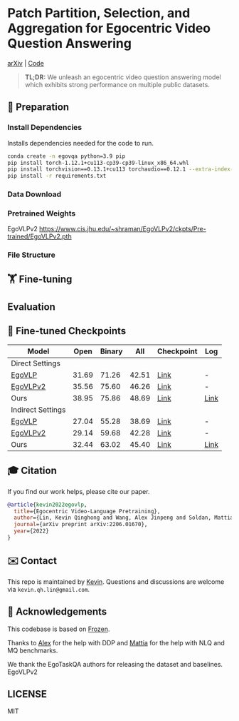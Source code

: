 # Patch Partition, Selection, and Aggregation for Egocentric Video Question Answering

[arXiv]() | [Code]()

> **TL;DR:** We unleash an egocentric video question answering model which exhibits strong performance on multiple public datasets.

## 📝 Preparation
### Install Dependencies 
Installs dependencies needed for the code to run.
```bash
conda create -n egovqa python=3.9 pip
pip install torch-1.12.1+cu113-cp39-cp39-linux_x86_64.whl
pip install torchvision==0.13.1+cu113 torchaudio==0.12.1 --extra-index-url https://download.pytorch.org/whl/cu113
pip install -r requirements.txt
```

### Data Download

### Pretrained Weights
EgoVLPv2 https://www.cis.jhu.edu/~shraman/EgoVLPv2/ckpts/Pre-trained/EgoVLPv2.pth

### File Structure

## 🏋️‍️ Fine-tuning

## Evaluation
## 🔧 Fine-tuned Checkpoints
 
| Model | Open | Binary | All | Checkpoint | Log |
| ------ | ------ | ------ | ------ | ------ | ------ |
| Direct Settings |
| [EgoVLP](https://github.com/showlab/EgoVLP) | 31.69 | 71.26 | 42.51 | [Link](https://drive.google.com/file/d/1-cP3Gcg0NGDcMZalgJ_615BQdbFIbcj7/view?usp=sharing) | - |
| [EgoVLPv2](https://github.com/facebookresearch/EgoVLPv2/tree/main/EgoTaskQA) | 35.56 | 75.60 | 46.26 | [Link](https://www.cis.jhu.edu/~shraman/EgoVLPv2/ckpts/EgoTaskQA_Finetuned/EgoTaskQA_finetune_direct.tar) | - |
| Ours | 38.95 | 75.86 | 48.69 | [Link]() | [Link]() |
| Indirect Settings |
| [EgoVLP](https://github.com/showlab/EgoVLP) | 27.04 | 55.28 | 38.69 | [Link](https://drive.google.com/file/d/1-cP3Gcg0NGDcMZalgJ_615BQdbFIbcj7/view?usp=sharing) | - |
| [EgoVLPv2](https://github.com/facebookresearch/EgoVLPv2/tree/main/EgoTaskQA) | 29.14 | 59.68 | 42.28 | [Link](https://www.cis.jhu.edu/~shraman/EgoVLPv2/ckpts/EgoTaskQA_Finetuned/EgoTaskQA_finetune_indirect.tar) | - |
| Ours | 32.44 | 63.02 | 45.40 | [Link]() | [Link]() |



## 🎓 Citation

If you find our work helps, please cite our paper.

```bibtex
@article{kevin2022egovlp,
  title={Egocentric Video-Language Pretraining},
  author={Lin, Kevin Qinghong and Wang, Alex Jinpeng and Soldan, Mattia and Wray, Michael and Yan, Rui and Xu, Eric Zhongcong and Gao, Difei and Tu, Rongcheng and Zhao, Wenzhe and Kong, Weijie and others},
  journal={arXiv preprint arXiv:2206.01670},
  year={2022}
}
```

## ✉️ Contact

This repo is maintained by [Kevin](https://github.com/QinghongLin). Questions and discussions are welcome via `kevin.qh.lin@gmail.com`.

## 🙏 Acknowledgements

This codebase is based on [Frozen](https://github.com/m-bain/frozen-in-time). 

Thanks to [Alex](https://github.com/fingerrec) for the help with DDP and [Mattia](https://github.com/Soldelli) for the help with NLQ and MQ benchmarks.

We thank the EgoTaskQA authors for releasing the dataset and baselines.
EgoVLPv2

## LICENSE

MIT
